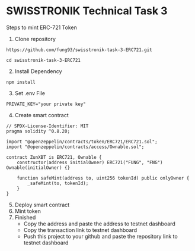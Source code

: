 # SWISSTRONIK Technical Task 3

Steps to mint ERC-721 Token

1. Clone repository
```shell
https://github.com/fung93/swisstronik-task-3-ERC721.git
```
```shell
cd swisstronik-task-3-ERC721
```
2. Install Dependency
```shell
npm install
```
3. Set .env File
```shell
PRIVATE_KEY="your private key"
```
4. Create smart contract
```shell
// SPDX-License-Identifier: MIT
pragma solidity ^0.8.20;

import "@openzeppelin/contracts/token/ERC721/ERC721.sol";
import "@openzeppelin/contracts/access/Ownable.sol";

contract ZunXBT is ERC721, Ownable {
    constructor(address initialOwner) ERC721("FUNG", "FNG") Ownable(initialOwner) {}

    function safeMint(address to, uint256 tokenId) public onlyOwner {
        _safeMint(to, tokenId);
    }
}
```
5. Deploy smart contract
6. Mint token
7. Finished
   - Copy the address and paste the address to testnet dashboard
   - Copy the transaction link to testnet dashboard
   - Push this project to your github and paste the repository link to testnet dashboard
